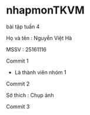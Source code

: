 # nhapmonTKVM

bài tập tuần 4



Họ và tên : Nguyễn Việt Hà

MSSV : 25161116

Commit 1



* Là thành viên nhóm 1

Commit 2



Sở thích : Chụp ảnh

Commit 3

